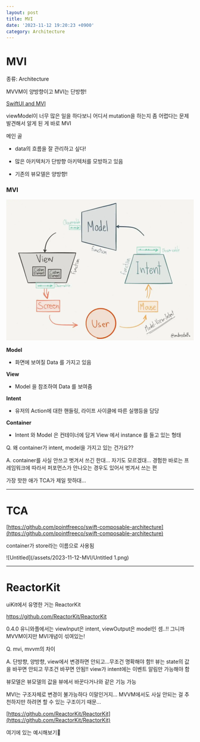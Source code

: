 ```yaml
---
layout: post
title: MVI
date: '2023-11-12 19:20:23 +0900'
category: Architecture
---
```

# MVI

종류: Architecture

MVVM이 양방향이고 MVI는 단방향!

[SwiftUI and MVI](https://medium.com/@vyacheslavansimov/swiftui-and-mvi-3acac8d4416a)

viewModel이 너무 많은 일을 하다보니 어디서 mutation을 하는지 좀 어렵다는 문제 발견해서 알게 된 게 바로 MVI

메인 골

- data의 흐름을 잘 관리하고 싶다!

- 많은 아키텍처가 단방향 아키텍처를 모방하고 있음
- 기존의 뷰모델은 양방향!

### MVI

![Untitled](/assets/2023-11-12-MVI/Untitled.png)

**Model** 

- 화면에 보여질 Data 를 가지고 있음

**View** 

- Model 을 참조하여 Data 를 보여줌

**Intent** 

- 유저의 Action에 대한 핸들링, 라이프 사이클에 따른 실행등을 담당

**Container** 

- Intent 와 Model 은 컨테이너에 담겨 View 에서 instance 를 들고 있는 형태

Q. 왜 container가 intent, model을 가지고 있는 건가요??

A. container를 사실 안쓰고 벗겨서 쓰긴 한대… 자기도 모르겠대… 경험한 바로는 프레임워크에 따라서 퍼포먼스가 안나오는 경우도 있어서 벗겨서 쓰는 편

가장 핫한 애가 TCA가 제일 핫하대…

---

# TCA

[https://github.com/pointfreeco/swift-composable-architecture](https://github.com/pointfreeco/swift-composable-architecture)

container가 store라는 이름으로 사용됨

![Untitled](/assets/2023-11-12-MVI/Untitled 1.png)

---

# ReactorKit

uiKit에서 유명한 거는 ReactorKit

https://github.com/ReactorKit/ReactorKit

0.4.0 유니와플에서는 viewInput은 intent, viewOutput은 model인 셈..!! 그니까 MVVM이지만 MVI개념이 섞여있는!

Q. mvi, mvvm의 차이

A. 단방향, 양방향, view에서 변경하면 안되고…무조건 명확해야 함!! 뷰는 state의 값을 바꾸면 안되고 무조건 바꾸면 안됨!! view가 intent에는 이벤트 알림만 가능해야 함

뷰모델은 뷰모델의 값을 뷰에서 바꾼다거나와 같은 기능 가능

MVI는 구조자체로 변경이 불가능하다 이말인거지… MVVM에서도 사실 안되는 걸 추천하지만 하려면 할 수 있는 구조이기 때문…

[https://github.com/ReactorKit/ReactorKit](https://github.com/ReactorKit/ReactorKit)

여기에 있는 예시해보기🙂
